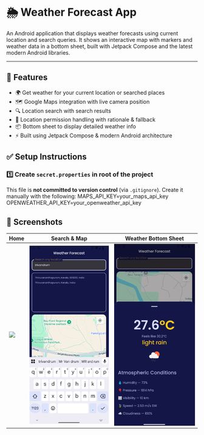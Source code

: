 # 🌦️ Weather Forecast App

An Android application that displays weather forecasts using current location and search queries. It shows an interactive map with markers and weather data in a bottom sheet, built with Jetpack Compose and the latest modern Android libraries.

---

## 🚀 Features

- 🌍 Get weather for your current location or searched places
- 🗺️ Google Maps integration with live camera position
- 🔍 Location search with search results
- 🧭 Location permission handling with rationale & fallback
- 📦 Bottom sheet to display detailed weather info
- ⚡ Built using Jetpack Compose & modern Android architecture

## ✅ Setup Instructions

### 1️⃣ Create `secret.properties` in root of the project

This file is **not committed to version control** (via `.gitignore`). Create it manually with the following:
MAPS_API_KEY=your_maps_api_key
OPENWEATHER_API_KEY=your_openweather_api_key

## 📸 Screenshots

| Home | Search & Map | Weather Bottom Sheet         |
|------|--------------|------------------------------|
| ![](screenshots/home.png) | ![](screenshots/search.png) | ![](screenshots/weather.png) |


